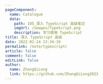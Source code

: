 ```yaml
---
pageComponent:
  name: Catalogue
  data:
    path: 105_深入 TypeScript 高级笔记
    imgUrl: /images/TypeScript.png
    description: 学习使用 TypeScript
title: 深入 TypeScript 高级
date: 2022-02-24 13:34:19
permalink: /note/typescript/
article: false
comment: false
editLink: false
author:
  name: ZhangQiLong
  link: https://github.com/ZhangQiLong2023
---
```


